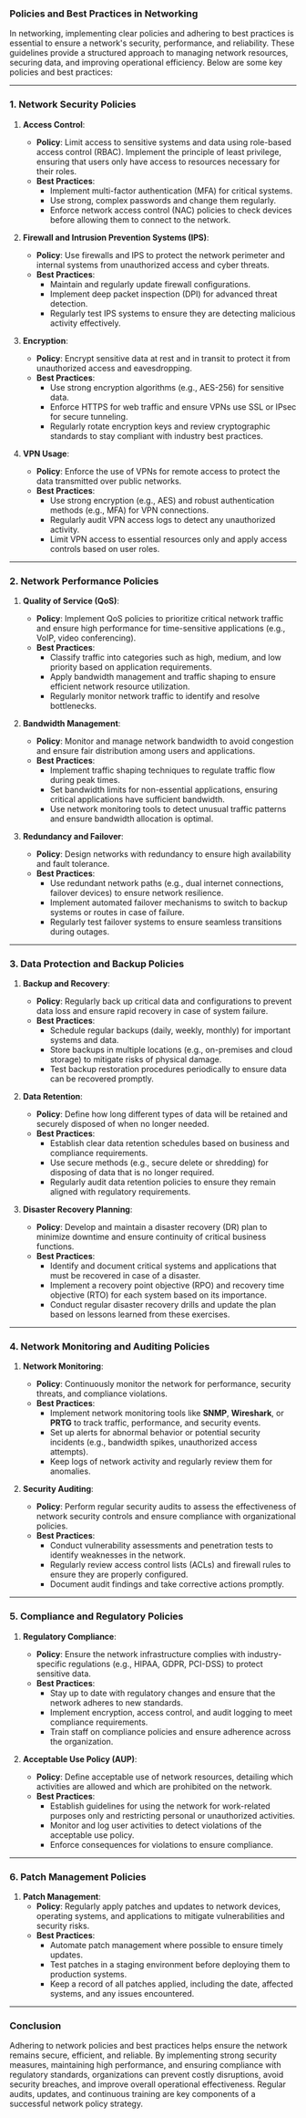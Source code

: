 ### **Policies and Best Practices in Networking**

In networking, implementing clear policies and adhering to best practices is essential to ensure a network's security, performance, and reliability. These guidelines provide a structured approach to managing network resources, securing data, and improving operational efficiency. Below are some key policies and best practices:

---

### **1. Network Security Policies**

1. **Access Control**:
   - **Policy**: Limit access to sensitive systems and data using role-based access control (RBAC). Implement the principle of least privilege, ensuring that users only have access to resources necessary for their roles.
   - **Best Practices**:
     - Implement multi-factor authentication (MFA) for critical systems.
     - Use strong, complex passwords and change them regularly.
     - Enforce network access control (NAC) policies to check devices before allowing them to connect to the network.

2. **Firewall and Intrusion Prevention Systems (IPS)**:
   - **Policy**: Use firewalls and IPS to protect the network perimeter and internal systems from unauthorized access and cyber threats.
   - **Best Practices**:
     - Maintain and regularly update firewall configurations.
     - Implement deep packet inspection (DPI) for advanced threat detection.
     - Regularly test IPS systems to ensure they are detecting malicious activity effectively.

3. **Encryption**:
   - **Policy**: Encrypt sensitive data at rest and in transit to protect it from unauthorized access and eavesdropping.
   - **Best Practices**:
     - Use strong encryption algorithms (e.g., AES-256) for sensitive data.
     - Enforce HTTPS for web traffic and ensure VPNs use SSL or IPsec for secure tunneling.
     - Regularly rotate encryption keys and review cryptographic standards to stay compliant with industry best practices.

4. **VPN Usage**:
   - **Policy**: Enforce the use of VPNs for remote access to protect the data transmitted over public networks.
   - **Best Practices**:
     - Use strong encryption (e.g., AES) and robust authentication methods (e.g., MFA) for VPN connections.
     - Regularly audit VPN access logs to detect any unauthorized activity.
     - Limit VPN access to essential resources only and apply access controls based on user roles.

---

### **2. Network Performance Policies**

1. **Quality of Service (QoS)**:
   - **Policy**: Implement QoS policies to prioritize critical network traffic and ensure high performance for time-sensitive applications (e.g., VoIP, video conferencing).
   - **Best Practices**:
     - Classify traffic into categories such as high, medium, and low priority based on application requirements.
     - Apply bandwidth management and traffic shaping to ensure efficient network resource utilization.
     - Regularly monitor network traffic to identify and resolve bottlenecks.

2. **Bandwidth Management**:
   - **Policy**: Monitor and manage network bandwidth to avoid congestion and ensure fair distribution among users and applications.
   - **Best Practices**:
     - Implement traffic shaping techniques to regulate traffic flow during peak times.
     - Set bandwidth limits for non-essential applications, ensuring critical applications have sufficient bandwidth.
     - Use network monitoring tools to detect unusual traffic patterns and ensure bandwidth allocation is optimal.

3. **Redundancy and Failover**:
   - **Policy**: Design networks with redundancy to ensure high availability and fault tolerance.
   - **Best Practices**:
     - Use redundant network paths (e.g., dual internet connections, failover devices) to ensure network resilience.
     - Implement automated failover mechanisms to switch to backup systems or routes in case of failure.
     - Regularly test failover systems to ensure seamless transitions during outages.

---

### **3. Data Protection and Backup Policies**

1. **Backup and Recovery**:
   - **Policy**: Regularly back up critical data and configurations to prevent data loss and ensure rapid recovery in case of system failure.
   - **Best Practices**:
     - Schedule regular backups (daily, weekly, monthly) for important systems and data.
     - Store backups in multiple locations (e.g., on-premises and cloud storage) to mitigate risks of physical damage.
     - Test backup restoration procedures periodically to ensure data can be recovered promptly.

2. **Data Retention**:
   - **Policy**: Define how long different types of data will be retained and securely disposed of when no longer needed.
   - **Best Practices**:
     - Establish clear data retention schedules based on business and compliance requirements.
     - Use secure methods (e.g., secure delete or shredding) for disposing of data that is no longer required.
     - Regularly audit data retention policies to ensure they remain aligned with regulatory requirements.

3. **Disaster Recovery Planning**:
   - **Policy**: Develop and maintain a disaster recovery (DR) plan to minimize downtime and ensure continuity of critical business functions.
   - **Best Practices**:
     - Identify and document critical systems and applications that must be recovered in case of a disaster.
     - Implement a recovery point objective (RPO) and recovery time objective (RTO) for each system based on its importance.
     - Conduct regular disaster recovery drills and update the plan based on lessons learned from these exercises.

---

### **4. Network Monitoring and Auditing Policies**

1. **Network Monitoring**:
   - **Policy**: Continuously monitor the network for performance, security threats, and compliance violations.
   - **Best Practices**:
     - Implement network monitoring tools like **SNMP**, **Wireshark**, or **PRTG** to track traffic, performance, and security events.
     - Set up alerts for abnormal behavior or potential security incidents (e.g., bandwidth spikes, unauthorized access attempts).
     - Keep logs of network activity and regularly review them for anomalies.

2. **Security Auditing**:
   - **Policy**: Perform regular security audits to assess the effectiveness of network security controls and ensure compliance with organizational policies.
   - **Best Practices**:
     - Conduct vulnerability assessments and penetration tests to identify weaknesses in the network.
     - Regularly review access control lists (ACLs) and firewall rules to ensure they are properly configured.
     - Document audit findings and take corrective actions promptly.

---

### **5. Compliance and Regulatory Policies**

1. **Regulatory Compliance**:
   - **Policy**: Ensure the network infrastructure complies with industry-specific regulations (e.g., HIPAA, GDPR, PCI-DSS) to protect sensitive data.
   - **Best Practices**:
     - Stay up to date with regulatory changes and ensure that the network adheres to new standards.
     - Implement encryption, access control, and audit logging to meet compliance requirements.
     - Train staff on compliance policies and ensure adherence across the organization.

2. **Acceptable Use Policy (AUP)**:
   - **Policy**: Define acceptable use of network resources, detailing which activities are allowed and which are prohibited on the network.
   - **Best Practices**:
     - Establish guidelines for using the network for work-related purposes only and restricting personal or unauthorized activities.
     - Monitor and log user activities to detect violations of the acceptable use policy.
     - Enforce consequences for violations to ensure compliance.

---

### **6. Patch Management Policies**

1. **Patch Management**:
   - **Policy**: Regularly apply patches and updates to network devices, operating systems, and applications to mitigate vulnerabilities and security risks.
   - **Best Practices**:
     - Automate patch management where possible to ensure timely updates.
     - Test patches in a staging environment before deploying them to production systems.
     - Keep a record of all patches applied, including the date, affected systems, and any issues encountered.

---

### **Conclusion**

Adhering to network policies and best practices helps ensure the network remains secure, efficient, and reliable. By implementing strong security measures, maintaining high performance, and ensuring compliance with regulatory standards, organizations can prevent costly disruptions, avoid security breaches, and improve overall operational effectiveness. Regular audits, updates, and continuous training are key components of a successful network policy strategy.
